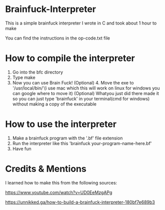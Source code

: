 # Brainfuck-Interpreter
This is a simple brainfuck interpreter I wrote in C and took about 1 hour to make

You can find the instructions in the op-code.txt file

# How to compile the interpreter
1. Go into the bfc directory
2. Type make
3. Now you can use Brain Fuck!
(Optional) 4. Move the exe to '/usr/local/bin/'(i use mac which this will work on linux for windows you can google where to move it)
(Optional) Whatyou just did there made it so you can just type 'brainfuck' in your terminal(cmd for windows) without making a copy of the executable

# How to use the interpreter
1. Make a brainfuck program with the '.bf' file extension
2. Run the interpreter like this 'brainfuck your-program-name-here.bf'
3. Have fun

# Credits & Mentions
I learned how to make this from the following sources:

https://www.youtube.com/watch?v=UD0EeMzgAPg


https://unnikked.ga/how-to-build-a-brainfuck-interpreter-180bf7e689b3
